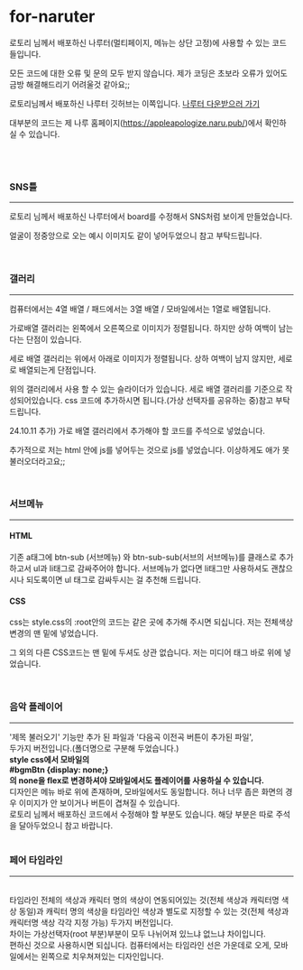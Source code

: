 # for-naruter
로토리 님께서 배포하신 나루터(멀티페이지, 메뉴는 상단 고정)에 사용할 수 있는 코드들입니다.

모든 코드에 대한 오류 및 문의 모두 받지 않습니다.
제가 코딩은 초보라 오류가 있어도 금방 해결해드리기 어려울것 같아요;;

로토리님께서 배포하신 나루터 깃허브는 이쪽입니다.
<a href="https://github.com/rotorri/naruter">나루터 다운받으러 가기</a>

대부분의 코드는 제 나루 홈페이지(<a href="https://appleapologize.naru.pub/">https://appleapologize.naru.pub/</a>)에서 확인하실 수 있습니다.

<br><br>
<h3>SNS틀</h3>
<hr>
<p>로토리 님께서 배포하신 나루터에서 board를 수정해서 SNS처럼 보이게 만들었습니다.</p>
<p>얼굴이 정중앙으로 오는 예시 이미지도 같이 넣어두었으니 참고 부탁드립니다.</p>

<br>

<h3>갤러리</h3>
<hr>
<p>컴퓨터에서는 4열 배열 / 패드에서는 3열 배열 / 모바일에서는 1열로 배열됩니다.</p>
<p>가로배열 갤러리는 왼쪽에서 오른쪽으로 이미지가 정렬됩니다. 하지만 상하 여백이 남는다는 단점이 있습니다.</p>
<p>세로 배열 갤러리는 위에서 아래로 이미지가 정렬됩니다. 상하 여백이 남지 않지만, 세로로 배열되는게 단점입니다.</p>
<p>위의 갤러리에서 사용 할 수 있는 슬라이더가 있습니다. 세로 배열 갤러리를 기준으로 작성되어있습니다. css 코드에 추가하시면 됩니다.(가상 선택자를 공유하는 중)참고 부탁드립니다.</p>
<p>24.10.11 추가) 가로 배열 갤러리에서 추가해야 할 코드를 주석으로 넣었습니다.</p>

<p>추가적으로 저는 html 안에 js를 넣어두는 것으로 js를 넣었습니다. 이상하게도 애가 못 불러오더라고요;;</p>
<br>

<h3>서브메뉴</h3>
<hr>
<H4>HTML</H4>
  <p>기존 a태그에 btn-sub (서브메뉴) 와 btn-sub-sub(서브의 서브메뉴)를 클래스로 추가하고서
 ul과 li태그로 감싸주어야 합니다.
  서브메뉴가 없다면 li태그만 사용하셔도 괜찮으시나 되도록이면 ul 태그로 감싸두시는 걸 추천해 드립니다.</p>

  <H4>CSS</H4>
  <p>css는 style.css의 :root안의 코드는 같은 곳에 추가해 주시면 되십니다.
    저는 전체색상 변경의 맨 밑에 넣었습니다.</p>
  <p>그 외의 다른 CSS코드는 맨 밑에 두셔도 상관 없습니다. 
  저는 미디어 태그 바로 위에 넣었습니다.</p>

<br>

<h3>음악 플레이어</h3>
<hr>
'제목 불러오기' 기능만 추가 된 파일과 '다음곡 이전곡 버튼이 추가된 파일',
<BR>두가지 버전입니다.(폴더명으로 구분해 두었습니다.)
<BR><b>style css에서 모바일의
<BR>#bgmBtn {display: none;}
<BR>의 none을 flex로 변경하셔야 모바일에서도 플레이어를 사용하실 수 있습니다.</b>
<BR>디자인은 메뉴 바로 위에 존재하며, 모바일에서도 동일합니다. 허나 너무 좁은 화면의 경우 이미지가 안 보이거나 버튼이 겹쳐질 수 있습니다.
<BR>로토리 님께서 배포하신 코드에서 수정해야 할 부분도 있습니다. 해당 부분은 따로 주석을 달아두었으니 참고 바랍니다.
<BR><BR>

<h3>페어 타임라인</h3>
<hr>
<BR>타임라인 전체의 색상과 캐릭터 명의 색상이 연동되어있는 것(전체 색상과 캐릭터명 색상 동일)과 캐릭터 명의 색상을 타임라인 색상과 별도로 지정할 수 있는 것(전체 색상과 캐릭터명 색상 각각 지정 가능) 두가지 버전입니다.
<BR>차이는 가상선택자(root 부분)부분이 모두 나뉘어져 있느냐 없느냐 차이입니다.
<BR>
편하신 것으로 사용하시면 되십니다.
컴퓨터에서는 타임라인 선은 가운데로 오게, 모바일에서는 왼쪽으로 치우쳐져있는 디자인입니다.
